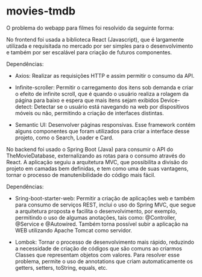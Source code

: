 # movies-tmdb

O problema do webapp para filmes foi resolvido da seguinte forma:

No frontend foi usada a biblioteca React (Javascript), que é largamente utilizada e requisitada no mercado por ser simples para o desenvolvimento e também por ser escalável para criação de futuros componentes.

Dependências:
- Axios: Realizar as requisições HTTP e assim permitir o consumo da API.

- Infinite-scroller: Permitir o carregamento dos itens sob demanda e criar o efeito de infinite scroll, que é quando o usuário realiza a rolagem da página para baixo e espera que mais itens sejam exibidos
Device-detect: Detectar se o usuário está navegando na web por dispositivos móveis ou não, permitindo a criação de interfaces distintas.

- Semantic UI: Desenvolver páginas responsivas. Esse framework contém alguns componentes que foram utilizados para criar a interface desse projeto, como o Search, Loader e Card.

No backend foi usado o Spring Boot (Java) para consumir o API do TheMovieDatabase, externalizando as rotas para o consumo através do React. A aplicação seguiu a arquitetura MVC, que possibilita a divisão do projeto em camadas bem definidas, e tem como uma de suas vantagens, tornar o processo de manutenibilidade do código mais fácil.

Dependências:
- Sring-boot-starter-web: Permitir a criação de aplicações web e também para consumo de serviços REST, inclui o uso do Spring MVC, que segue a arquitetura proposta e facilita o desenvolvimento, por exemplo, permitindo o uso de algumas anotações, tais como: @Controller, @Service e @Autowired. Também torna possível subir a aplicação na WEB utilizando Apache Tomcat como servidor.

- Lombok: Tornar o processo de desenvolvimento mais rápido, reduzindo a necessidade de criação de códigos que são comuns ao criarmos Classes que representam objetos com valores. Para resolver esse problema, permite o uso de annotations que criam automaticamente os getters, setters, toString, equals, etc.
